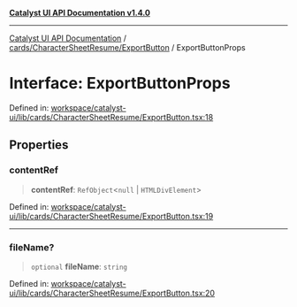 [**Catalyst UI API Documentation v1.4.0**](../../../../README.md)

---

[Catalyst UI API Documentation](../../../../README.md) / [cards/CharacterSheetResume/ExportButton](../README.md) / ExportButtonProps

# Interface: ExportButtonProps

Defined in: [workspace/catalyst-ui/lib/cards/CharacterSheetResume/ExportButton.tsx:18](https://github.com/TheBranchDriftCatalyst/catalyst-ui/blob/main/lib/cards/CharacterSheetResume/ExportButton.tsx#L18)

## Properties

### contentRef

> **contentRef**: `RefObject`\<`null` \| `HTMLDivElement`\>

Defined in: [workspace/catalyst-ui/lib/cards/CharacterSheetResume/ExportButton.tsx:19](https://github.com/TheBranchDriftCatalyst/catalyst-ui/blob/main/lib/cards/CharacterSheetResume/ExportButton.tsx#L19)

---

### fileName?

> `optional` **fileName**: `string`

Defined in: [workspace/catalyst-ui/lib/cards/CharacterSheetResume/ExportButton.tsx:20](https://github.com/TheBranchDriftCatalyst/catalyst-ui/blob/main/lib/cards/CharacterSheetResume/ExportButton.tsx#L20)
